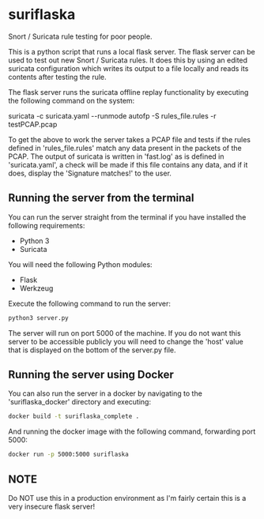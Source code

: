 # suriflaska
Snort / Suricata rule testing for poor people.

This is a python script that runs a local flask server. The flask server can be used to test out new Snort / Suricata rules. It does this by using an edited suricata configuration which writes its output to a file locally and reads its contents after testing the rule.

The flask server runs the suricata offline replay functionality by executing the following command on the system:

suricata -c suricata.yaml --runmode autofp -S rules_file.rules -r testPCAP.pcap

To get the above to work the server takes a PCAP file and tests if the rules defined in 'rules_file.rules' match any data present in the packets of the PCAP. The output of suricata is written in 'fast.log' as is defined in 'suricata.yaml', a check will be made if this file contains any data, and if it does, display the 'Signature matches!' to the user.

## Running the server from the terminal
You can run the server straight from the terminal if you have installed the following requirements:
* Python 3
* Suricata

You will need the following Python modules:
* Flask
* Werkzeug


Execute the following command to run the server:
```sh
python3 server.py
```
The server will run on port 5000 of the machine. If you do not want this server to be accessible publicly you will need to change the 'host' value that is displayed on the bottom of the server.py file.

## Running the server using Docker
You can also run the server in a docker by navigating to the 'suriflaska_docker' directory and executing:
```sh
docker build -t suriflaska_complete .
```

And running the docker image with the following command, forwarding port 5000:
```sh
docker run -p 5000:5000 suriflaska
```

## NOTE
Do NOT use this in a production environment as I'm fairly certain this is a very insecure flask server!
